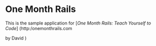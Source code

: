 # One Month Rails

This is the sample application for 
[*One Month Rails: Teach Yourself to Code*] (http:/onemonthrails.com

by David )